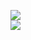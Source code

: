 [![](https://img.shields.io/badge/Made%20With-Github%20Spray-lightgrey.svg?style=for-the-badge&logo=github)](https://github.com/Annihil/github-spray#3865)  
[![](https://i.imgur.com/2DrTn0Z.gif)](https://github.com/Annihil/github-spray)